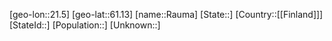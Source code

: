 ﻿---
location: [61.13,21.5]
mapzoom: [7,12] 
mapmarker: city 
type: City
tags:
- geo/City


SpocWebEntityId: 33653
isDeleted: false
confidential: public

---
[geo-lon::21.5]
[geo-lat::61.13]
[name::Rauma]
[State::]
[Country::[[Finland]]]
[StateId::]
[Population::]
[Unknown::]

